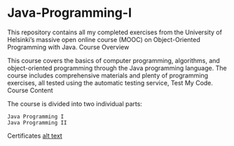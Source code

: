 # Java-Programming-I

This repository contains all my completed exercises from the University of Helsinki’s massive open online course (MOOC) on Object-Oriented Programming with Java.
Course Overview

This course covers the basics of computer programming, algorithms, and object-oriented programming through the Java programming language. The course includes comprehensive materials and plenty of programming exercises, all tested using the automatic testing service, Test My Code.
Course Content

The course is divided into two individual parts:

    Java Programming I
    Java Programming II

Certificates
[alt text](https://github.com/Igbescobar/Java-Programming-I/blob/main/cerfiticates/certificate-java-programming-i.png "Certificate 1")
